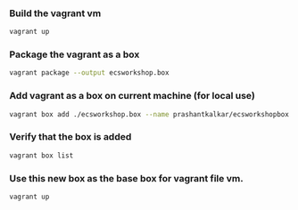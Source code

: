 ### Build the vagrant vm

```bash
vagrant up
```

### Package the vagrant as a box

```bash
vagrant package --output ecsworkshop.box
```

### Add vagrant as a box on current machine (for local use)

```bash
vagrant box add ./ecsworkshop.box --name prashantkalkar/ecsworkshopbox
```

### Verify that the box is added

```bash
vagrant box list
```

### Use this new box as the base box for vagrant file vm. 

```bash
vagrant up
```